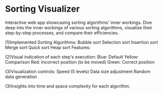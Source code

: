 # Sorting Visualizer

Interactive web app showcasing sorting algorithms' inner workings. Dive deep into the inner workings of various sorting algorithms, visualize their step-by-step processes, and compare their efficiencies.

(1)Implemented Sorting Algorithms:
Bubble sort
Selection sort
Insertion sort
Merge sort
Quick sort
Heap sort
Features:

(2)Visual indication of each step's execution:
Blue: Default
Yellow: Comparison
Red: Incorrect position (to be moved)
Green: Correct position

(3)Visualization controls:
Speed (5 levels)
Data size adjustment
Random data generation

(3)Insights into time and space complexity for each algorithm.


